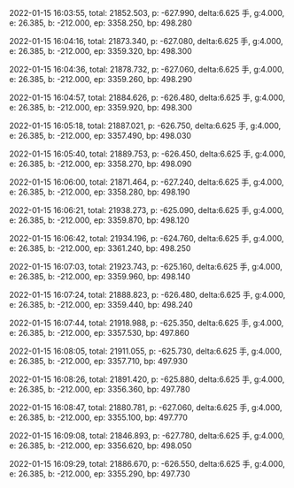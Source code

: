 2022-01-15 16:03:55, total: 21852.503, p: -627.990, delta:6.625 手, g:4.000, e: 26.385, b: -212.000, ep: 3358.250, bp: 498.280

2022-01-15 16:04:16, total: 21873.340, p: -627.080, delta:6.625 手, g:4.000, e: 26.385, b: -212.000, ep: 3359.320, bp: 498.300

2022-01-15 16:04:36, total: 21878.732, p: -627.060, delta:6.625 手, g:4.000, e: 26.385, b: -212.000, ep: 3359.260, bp: 498.290

2022-01-15 16:04:57, total: 21884.626, p: -626.480, delta:6.625 手, g:4.000, e: 26.385, b: -212.000, ep: 3359.920, bp: 498.300

2022-01-15 16:05:18, total: 21887.021, p: -626.750, delta:6.625 手, g:4.000, e: 26.385, b: -212.000, ep: 3357.490, bp: 498.030

2022-01-15 16:05:40, total: 21889.753, p: -626.450, delta:6.625 手, g:4.000, e: 26.385, b: -212.000, ep: 3358.270, bp: 498.090

2022-01-15 16:06:00, total: 21871.464, p: -627.240, delta:6.625 手, g:4.000, e: 26.385, b: -212.000, ep: 3358.280, bp: 498.190

2022-01-15 16:06:21, total: 21938.273, p: -625.090, delta:6.625 手, g:4.000, e: 26.385, b: -212.000, ep: 3359.870, bp: 498.120

2022-01-15 16:06:42, total: 21934.196, p: -624.760, delta:6.625 手, g:4.000, e: 26.385, b: -212.000, ep: 3361.240, bp: 498.250

2022-01-15 16:07:03, total: 21923.743, p: -625.160, delta:6.625 手, g:4.000, e: 26.385, b: -212.000, ep: 3359.960, bp: 498.140

2022-01-15 16:07:24, total: 21888.823, p: -626.480, delta:6.625 手, g:4.000, e: 26.385, b: -212.000, ep: 3359.440, bp: 498.240

2022-01-15 16:07:44, total: 21918.988, p: -625.350, delta:6.625 手, g:4.000, e: 26.385, b: -212.000, ep: 3357.530, bp: 497.860

2022-01-15 16:08:05, total: 21911.055, p: -625.730, delta:6.625 手, g:4.000, e: 26.385, b: -212.000, ep: 3357.710, bp: 497.930

2022-01-15 16:08:26, total: 21891.420, p: -625.880, delta:6.625 手, g:4.000, e: 26.385, b: -212.000, ep: 3356.360, bp: 497.780

2022-01-15 16:08:47, total: 21880.781, p: -627.060, delta:6.625 手, g:4.000, e: 26.385, b: -212.000, ep: 3355.100, bp: 497.770

2022-01-15 16:09:08, total: 21846.893, p: -627.780, delta:6.625 手, g:4.000, e: 26.385, b: -212.000, ep: 3356.620, bp: 498.050

2022-01-15 16:09:29, total: 21886.670, p: -626.550, delta:6.625 手, g:4.000, e: 26.385, b: -212.000, ep: 3355.290, bp: 497.730